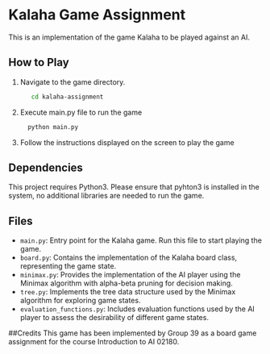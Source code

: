 # Kalaha Game Assignment 
This is an implementation of the game Kalaha to be played against an AI.

## How to Play

1. Navigate to the game directory.
   ```bash
      cd kalaha-assignment
2. Execute main.py file to run the game
    ```bash
      python main.py
3. Follow the instructions displayed on the screen to play the game

## Dependencies
This project requires Python3. Please ensure that pyhton3 is installed in the system, no additional libraries are needed to run the game.

## Files

- `main.py`: Entry point for the Kalaha game. Run this file to start playing the game.
- `board.py`: Contains the implementation of the Kalaha board class, representing the game state.
- `minimax.py`: Provides the implementation of the AI player using the Minimax algorithm with alpha-beta pruning for decision making.
- `tree.py`: Implements the tree data structure used by the Minimax algorithm for exploring game states.
- `evaluation_functions.py`: Includes evaluation functions used by the AI player to assess the desirability of different game states.

##Credits
This game has been implemented by Group 39 as a board game assignment for the course Introduction to AI 02180. 
